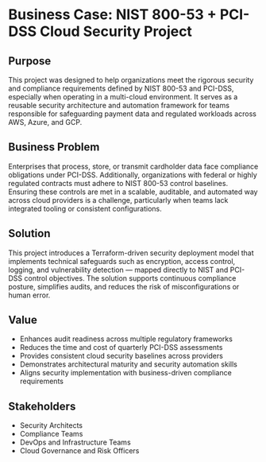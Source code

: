 # Business Case: NIST 800-53 + PCI-DSS Cloud Security Project

## Purpose  
This project was designed to help organizations meet the rigorous security and compliance requirements defined by NIST 800-53 and PCI-DSS, especially when operating in a multi-cloud environment. It serves as a reusable security architecture and automation framework for teams responsible for safeguarding payment data and regulated workloads across AWS, Azure, and GCP.

## Business Problem  
Enterprises that process, store, or transmit cardholder data face compliance obligations under PCI-DSS. Additionally, organizations with federal or highly regulated contracts must adhere to NIST 800-53 control baselines. Ensuring these controls are met in a scalable, auditable, and automated way across cloud providers is a challenge, particularly when teams lack integrated tooling or consistent configurations.

## Solution  
This project introduces a Terraform-driven security deployment model that implements technical safeguards such as encryption, access control, logging, and vulnerability detection — mapped directly to NIST and PCI-DSS control objectives. The solution supports continuous compliance posture, simplifies audits, and reduces the risk of misconfigurations or human error.

## Value  
- Enhances audit readiness across multiple regulatory frameworks  
- Reduces the time and cost of quarterly PCI-DSS assessments  
- Provides consistent cloud security baselines across providers  
- Demonstrates architectural maturity and security automation skills  
- Aligns security implementation with business-driven compliance requirements

## Stakeholders  
- Security Architects  
- Compliance Teams  
- DevOps and Infrastructure Teams  
- Cloud Governance and Risk Officers

